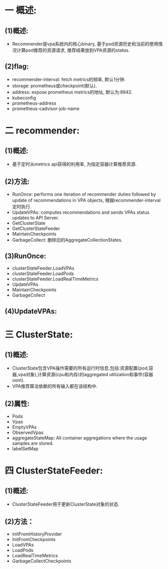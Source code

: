 # 一 概述:
## (1)概述:
- Recommender是vpa系统内的核心binary, 基于pod资源历史和当前的使用情况计算pod推荐的资源请求, 推荐结果放到VPA资源的status.

## (2)flag:
- recommender-interval: fetch metrics的频率, 默认1分钟.
- storage: prometheus或checkpoint(默认).
- address: expose prometheus metrics的地址, 默认为:8942.
- kubeconfig
- prometheus-address
- prometheus-cadvisor-job-name

# 二 recommender:
## (1)概述:
- 基于定时从metrics api获得的利用率, 为指定容器计算推荐资源.

## (2)方法:
- RunOnce: performs one iteration of recommender duties followed by update of recommendations in VPA objects, 根据recommender-interval定时执行.
- UpdateVPAs: computes recommendations and sends VPAs status updates to API Server.
- GetClusterState
- GetClusterStateFeeder
- MaintainCheckpoints
- GarbageCollect: 删除旧的AggregateCollectionStates.

## (3)RunOnce:
- clusterStateFeeder.LoadVPAs
- clusterStateFeeder.LoadPods
- clusterStateFeeder.LoadRealTimeMetrics
- UpdateVPAs
- MaintainCheckpoints
- GarbageCollect

## (4)UpdateVPAs:

# 三 ClusterState:
## (1)概述:
- ClusterState包含VPA操作需要的所有运行时信息,包括:资源配置(pod,容器,vpa对象),计算资源(cpu和内存)的aggregated utilization和事件(容器oom).
- VPA推荐算法依赖的所有输入都在该结构中.

## (2)属性:
- Pods
- Vpas
- EmptyVPAs
- ObservedVpas
- aggregateStateMap: All container aggregations where the usage samples are stored.
- labelSetMap

# 四 ClusterStateFeeder:
## (1)概述:
- ClusterStateFeeder用于更新ClusterState对象的状态.

## (2)方法：
- InitFromHistoryProvider
- InitFromCheckpoints
- LoadVPAs
- LoadPods
- LoadRealTimeMetrics
- GarbageCollectCheckpoints
